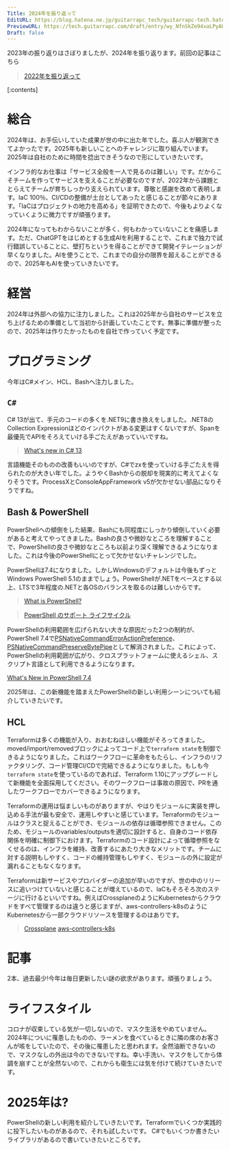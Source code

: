 ```yaml
---
Title: 2024年を振り返って
EditURL: https://blog.hatena.ne.jp/guitarrapc_tech/guitarrapc-tech.hatenablog.com/atom/entry/6802418398317142283
PreviewURL: https://tech.guitarrapc.com/draft/entry/wy_NfnSkZe94xaLPyAUIfhwoR2s
Draft: false
---
```


2023年の振り返りはさぼりましたが、2024年を振り返ります。前回の記事はこちら

> [2022年を振り返って](https://tech.guitarrapc.com/entry/2022/12/31/233012)

[:contents]

# 総合

2024年は、お手伝いしていた成果が世の中に出た年でした。喜ぶ人が観測できてよかったです。2025年も新しいことへのチャレンジに取り組んでいます。2025年は自社のために時間を捻出できそうなので形にしていきたいです。

インフラ的なお仕事は「サービス全般を一人で見るのは難しい」です。だからこそチームを作ってサービスを支えることが必要なのですが、2022年から課題ととらえてチームが育ちしっかり支えられています。尊敬と感謝を改めて表明します。IaC 100％、CI/CDの整備が土台としてあったと感じることが節々にあります。「IaCはプロジェクトの地力を高める」を証明できたので、今後もよりよくなっていくように微力ですが頑張ります。

2024年になってもわからないことが多く、何もわかっていないことを痛感します。ただ、ChatGPTをはじめとする生成AIを利用することで、これまで独力で試行錯誤していることに、壁打ちというを得ることができて開発イテレーションが早くなりました。AIを使うことで、これまでの自分の限界を超えることができるので、2025年もAIを使っていきたいです。

# 経営

2024年は外部への協力に注力しました。これは2025年から自社のサービスを立ち上げるための準備として当初から計画していたことです。無事に準備が整ったので、2025年は作りたかったものを自社で作っていく予定です。

# プログラミング

今年はC#メイン、HCL、Bashへ注力しました。

## `C#`

C# 13が出て、手元のコードの多くを.NET9に書き換えをしました。.NET8のCollection Expressionほどのインパクトがある変更はすくないですが、Spanを最優先でAPIをそろえていける手ごたえがあっていいですね。

> [What's new in C# 13](https://learn.microsoft.com/en-us/dotnet/csharp/whats-new/csharp-13)

言語機能そのものの改善もいいのですが、C#でzxを使っていける手ごたえを得られたのが大きい年でした。ようやくBashからの脱却を現実的に考えてよくなりそうです。ProcessXとConsoleAppFramework v5が欠かせない部品になりそうですね。

## Bash & PowerShell

PowerShellへの傾倒をした結果、Bashにも同程度にしっかり傾倒していく必要があると考えてやってきました。Bashの良さや微妙なところを理解することで、PowerShellの良さや微妙なところも以前より深く理解できるようになりました。これは今後のPowerShellにとって欠かせないチャレンジでした。

PowerShellは7.4になりました。しかしWindowsのデフォルトは今後もずっとWindows PowerShell 5.1のままでしょう。PowerShellが.NETをベースとする以上、LTSで3年程度の.NETと各OSのバランスを取るのは難しいからです。

> [What is PowerShell?](https://learn.microsoft.com/en-us/powershell/scripting/overview?view=powershell-7.4)

> [PowerShell のサポート ライフサイクル](https://learn.microsoft.com/ja-jp/powershell/scripting/install/powershell-support-lifecycle?view=powershell-7.4)

PowerShellの利用範囲を広げられない大きな原因だった2つの制約が、PowerShell 7.4で[PSNativeCommandErrorActionPreference](https://github.com/PowerShell/PowerShell/issues/20034)、[PSNativeCommandPreserveBytePipe](https://github.com/PowerShell/PowerShell/issues/19876)として解消されました。これによって、PowerShellの利用範囲が広がり、クロスプラットフォームに使えるシェル、スクリプト言語として利用できるようになります。

[What's New in PowerShell 7.4](https://learn.microsoft.com/en-us/powershell/scripting/whats-new/what-s-new-in-powershell-74?view=powershell-7.4)

2025年は、この新機能を踏まえたPowerShellの新しい利用シーンについても紹介していきたいです。

## HCL

Terraformは多くの機能が入り、おおむねほしい機能がそろってきました。moved/import/removedブロックによってコード上で`terraform state`を制御できるようになりました。これはワークフローに革命をもたらし、インフラのリファクタリング、コード管理CI/CDで完結できるようになりました。もしも今`terraform state`を使っているのであれば、Terraform 1.10にアップグレードして新機能を全面採用してください。そのワークフローは事故の原因で、PRを通したワークフローでカバーできるようになります。

Terraformの運用は悩ましいものがありますが、やはりモジュールに実装を押し込める手法が最も安全で、運用しやすいと感じています。Terraformのモジュールはクラスと捉えることができ、モジュールの依存は循環参照できません。このため、モジュールのvariables/outputsを適切に設計すると、自身のコード依存関係を明確に制御下におけます。Terraformのコード設計によって循環参照をなくせるのは、インフラを維持、改善するにあたり大きなメリットです。チームに対する説明もしやすく、コードの維持管理もしやすく、モジュールの外に設定が漏れることもなくなります。

Terraformは新サービスやプロバイダーの追加が早いのですが、世の中のリリースに追いつけていないと感じることが増えているので、IaCもそろそろ次のステージに行けるといいですね。例えばCrossplaneのようにKubernetesからクラウドをすべて管理するのは違うと感じますが、aws-controllers-k8sのようにKubernetesから一部クラウドリソースを管理するのはありです。

> [Crossplane](https://github.com/crossplane/crossplane)
> [aws-controllers-k8s](https://github.com/aws-controllers-k8s)


# 記事

2本、過去最少!今年は毎日更新したい謎の欲求があります。頑張りましょう。

# ライフスタイル

コロナが収束している気が一切しないので、マスク生活をやめていません。2024年についに罹患したものの、ラーメンを食べているときに隣の席のお客さんが咳をしていたので、その後に罹患したと思われます。全然油断できないので、マスクなしの外出は今のできないですね。幸い手洗い、マスクをしてから体調を崩すことが全然ないので、これからも衛生には気を付けて続けていきたいです。

# 2025年は?

PowerShellの新しい利用を紹介していきたいです。Terraformでいくつか実践的に投下したいものがあるので、それも試したいです。
C#でもいくつか書きたいライブラリがあるので書いていきたいところです。
